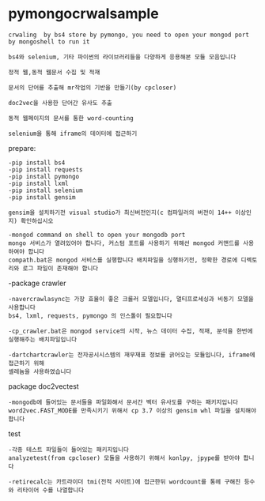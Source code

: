 # pymongocrwalsample
	
	crwaling  by bs4 store by pymongo, you need to open your mongod port by mongoshell to run it
	
	bs4와 selenium, 기타 파이썬의 라이브러리들을 다양하게 응용해본 모듈 모음입니다
	
	정적 웹,동적 웹문서 수집 및 적재
	
	문서의 단어를 추출해 mr작업의 기반을 만들기(by cpcloser) 
	
	doc2vec을 사용한 단어간 유사도 추출 
	
	동적 웹페이지의 문서를 통한 word-counting
	
	selenium을 통해 iframe의 데이터에 접근하기


prepare:
	
	-pip install bs4
	-pip install requests
	-pip install pymongo
	-pip install lxml
	-pip install selenium
	-pip install gensim

	gensim을 설치하기전 visual studio가 최신버전인지(c 컴파일러의 버전이 14++ 이상인지) 확인하십시오
	
	-mongod command on shell to open your mongodb port
	mongo 서비스가 열려있어야 합니다, 커스텀 포트를 사용하기 위해선 mongod 커맨드를 사용하여야 합니다
	compath.bat은 mongod 서비스를 실행합니다 배치파일을 싱행하기전, 정확한 경로에 디렉토리와 로그 파일이 존재해야 합니다

-package crawler
	
	-navercrawlasync는 가장 효율이 좋은 크롤러 모델입니다, 멀티프로세싱과 비동기 모델을 사용합니다
	bs4, lxml, requests, pymongo 의 인스톨이 필요합니다
	
  	-cp_crawler.bat은 mongod service의 시작, 뉴스 데이터 수집, 적재, 분석을 한번에 실행해주는 배치파일입니다
  
	-dartchartcrawler는 전자공시시스템의 재무재표 정보를 긁어오는 모듈입니다, iframe에 접근하기 위해
	셀레늄을 사용하였습니다
	

package doc2vectest
	
	-mongodb에 들어있는 문서들을 파일화해서 문서간 벡터 유사도를 구하는 패키지입니다
	word2vec.FAST_MODE를 만족시키기 위해서 cp 3.7 이상의 gensim whl 파일을 설치해야 합니다


test
	
	-각종 테스트 파일들이 들어있는 패키지입니다
	analyzetest(from cpcloser) 모듈을 사용하기 위해서 konlpy, jpype를 받아야 합니다

	-retirecalc는 카트라이더 tmi(전적 사이트)에 접근한뒤 wordcount를 통헤 구해진 등수와 리타이어 수를 나열합니다
